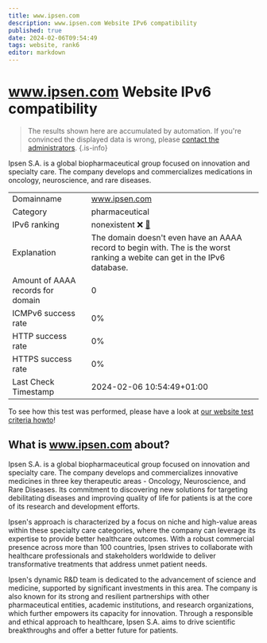 ```yaml
---
title: www.ipsen.com
description: www.ipsen.com Website IPv6 compatibility
published: true
date: 2024-02-06T09:54:49
tags: website, rank6
editor: markdown
---
```


# www.ipsen.com Website IPv6 compatibility

> The results shown here are accumulated by automation. If you're convinced the displayed data is wrong, please [contact the administrators](/howto/chat). 
{.is-info}

Ipsen S.A. is a global biopharmaceutical group focused on innovation and specialty care. The company develops and commercializes medications in oncology, neuroscience, and rare diseases.


|   |   |
| - | - |
| Domainname | www.ipsen.com
| Category | pharmaceutical |
| IPv6 ranking | nonexistent :x: [🔗](/howto/ranking) |
| Explanation | The domain doesn't even have an AAAA record to begin with. The is the worst ranking a webite can get in the IPv6 database. |
| Amount of AAAA records for domain | 0 |
| ICMPv6 success rate | 0%|
| HTTP success rate | 0% |
| HTTPS success rate | 0% |
| Last Check Timestamp | 2024-02-06 10:54:49+01:00 |

To see how this test was performed, please have a look at [our website test criteria howto](/howto/testcriteria/website)!


## What is www.ipsen.com about?
Ipsen S.A. is a global biopharmaceutical group focused on innovation and specialty care. The company develops and commercializes innovative medicines in three key therapeutic areas - Oncology, Neuroscience, and Rare Diseases. Its commitment to discovering new solutions for targeting debilitating diseases and improving quality of life for patients is at the core of its research and development efforts.

Ipsen's approach is characterized by a focus on niche and high-value areas within these specialty care categories, where the company can leverage its expertise to provide better healthcare outcomes. With a robust commercial presence across more than 100 countries, Ipsen strives to collaborate with healthcare professionals and stakeholders worldwide to deliver transformative treatments that address unmet patient needs.

Ipsen's dynamic R&D team is dedicated to the advancement of science and medicine, supported by significant investments in this area. The company is also known for its strong and resilient partnerships with other pharmaceutical entities, academic institutions, and research organizations, which further empowers its capacity for innovation. Through a responsible and ethical approach to healthcare, Ipsen S.A. aims to drive scientific breakthroughs and offer a better future for patients.


